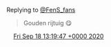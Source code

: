 Replying to [@FenS\_fans](https://twitter.com/FenS_fans/status/1305804066266779648)

> Gouden rijtuig 😋

<img src="../../media/tweet.ico" width="12" /> [Fri Sep 18 13:19:47 +0000 2020](https://twitter.com/DromerDenker/status/1306946019855400967)